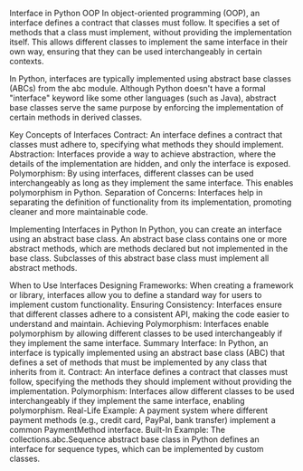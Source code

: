 Interface in Python OOP
In object-oriented programming (OOP), an interface defines a contract that classes must follow. It specifies a set of methods that a class must implement, without providing the implementation itself. This allows different classes to implement the same interface in their own way, ensuring that they can be used interchangeably in certain contexts.

In Python, interfaces are typically implemented using abstract base classes (ABCs) from the abc module. Although Python doesn't have a formal "interface" keyword like some other languages (such as Java), abstract base classes serve the same purpose by enforcing the implementation of certain methods in derived classes.

Key Concepts of Interfaces
Contract: An interface defines a contract that classes must adhere to, specifying what methods they should implement.
Abstraction: Interfaces provide a way to achieve abstraction, where the details of the implementation are hidden, and only the interface is exposed.
Polymorphism: By using interfaces, different classes can be used interchangeably as long as they implement the same interface. This enables polymorphism in Python.
Separation of Concerns: Interfaces help in separating the definition of functionality from its implementation, promoting cleaner and more maintainable code.

Implementing Interfaces in Python
In Python, you can create an interface using an abstract base class. An abstract base class contains one or more abstract methods, which are methods declared but not implemented in the base class. Subclasses of this abstract base class must implement all abstract methods.


When to Use Interfaces
Designing Frameworks: When creating a framework or library, interfaces allow you to define a standard way for users to implement custom functionality.
Ensuring Consistency: Interfaces ensure that different classes adhere to a consistent API, making the code easier to understand and maintain.
Achieving Polymorphism: Interfaces enable polymorphism by allowing different classes to be used interchangeably if they implement the same interface.
Summary
Interface: In Python, an interface is typically implemented using an abstract base class (ABC) that defines a set of methods that must be implemented by any class that inherits from it.
Contract: An interface defines a contract that classes must follow, specifying the methods they should implement without providing the implementation.
Polymorphism: Interfaces allow different classes to be used interchangeably if they implement the same interface, enabling polymorphism.
Real-Life Example: A payment system where different payment methods (e.g., credit card, PayPal, bank transfer) implement a common PaymentMethod interface.
Built-In Example: The collections.abc.Sequence abstract base class in Python defines an interface for sequence types, which can be implemented by custom classes.